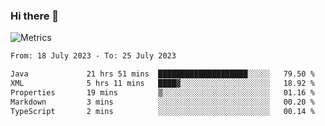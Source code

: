 ### Hi there 👋

![Metrics](https://github.com/radoapx/radoapx/blob/main/github-metrics.svg)

<!--START_SECTION:waka-->

```txt
From: 18 July 2023 - To: 25 July 2023

Java             21 hrs 51 mins  ████████████████████░░░░░   79.50 %
XML              5 hrs 11 mins   ████▓░░░░░░░░░░░░░░░░░░░░   18.92 %
Properties       19 mins         ▒░░░░░░░░░░░░░░░░░░░░░░░░   01.16 %
Markdown         3 mins          ░░░░░░░░░░░░░░░░░░░░░░░░░   00.20 %
TypeScript       2 mins          ░░░░░░░░░░░░░░░░░░░░░░░░░   00.14 %
```

<!--END_SECTION:waka-->

<!--
**radoapx/radoapx** is a ✨ _special_ ✨ repository because its `README.md` (this file) appears on your GitHub profile.

Here are some ideas to get you started:

- 🔭 I’m currently working on ...
- 🌱 I’m currently learning ...
- 👯 I’m looking to collaborate on ...
- 🤔 I’m looking for help with ...
- 💬 Ask me about ...
- 📫 How to reach me: ...
- 😄 Pronouns: ...
- ⚡ Fun fact: ...
-->
